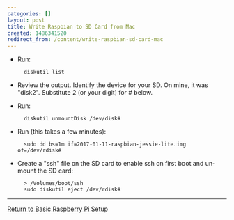 ```yaml
---
categories: []
layout: post
title: Write Raspbian to SD Card from Mac
created: 1486341520
redirect_from: /content/write-raspbian-sd-card-mac
---
```

* Run:

        diskutil list

* Review the output. Identify the device for your SD. On mine, it was "disk2".  Substitute 2 (or your digit) for # below.
* Run: 

        diskutil unmountDisk /dev/disk#

* Run (this takes a few minutes): 

        sudo dd bs=1m if=2017-01-11-raspbian-jessie-lite.img of=/dev/rdisk#

* Create a "ssh" file on the SD card to enable ssh on first boot and un-mount the SD card:

        > /Volumes/boot/ssh
        sudo diskutil eject /dev/rdisk#

-----

[Return to Basic Raspberry Pi Setup](/content/basic-raspberry-pi-setup-installing-raspbian)
